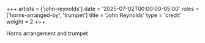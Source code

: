 +++
artists = ['john-reynolds']
date = '2025-07-02T00:00:00-05:00'
roles = ['horns-arranged-by', 'trumpet']
title = 'John Reynolds'
type = 'credit'
weight = 2
+++

Horns arrangement and trumpet
